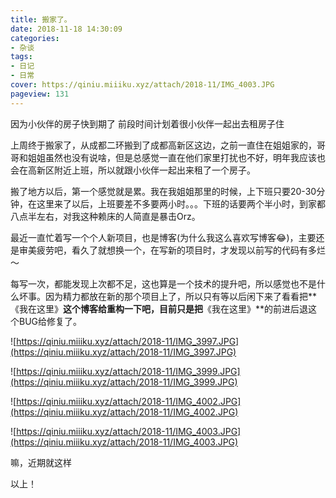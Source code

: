 ```yaml
---
title: 搬家了。
date: 2018-11-18 14:30:09
categories:
- 杂谈
tags:
- 日记
- 日常
cover: https://qiniu.miiiku.xyz/attach/2018-11/IMG_4003.JPG
pageview: 131
---
```


因为小伙伴的房子快到期了 前段时间计划着很小伙伴一起出去租房子住

上周终于搬家了，从成都二环搬到了成都高新区这边，之前一直住在姐姐家的，哥哥和姐姐虽然也没有说啥，但是总感觉一直在他们家里打扰也不好，明年我应该也会在高新区附近上班，所以就跟小伙伴一起出来租了一个房子。

搬了地方以后，第一个感觉就是累。我在我姐姐那里的时候，上下班只要20-30分钟，在这里来了以后，上班要差不多要两小时。。。下班的话要两个半小时，到家都八点半左右，对我这种赖床的人简直是暴击Orz。

最近一直忙着写一个个人新项目，也是博客(为什么我这么喜欢写博客😂)，主要还是审美疲劳吧，看久了就想换一个，在写新的项目时，才发现以前写的代码有多烂～

每写一次，都能发现上次都不足，这也算是一个技术的提升吧，所以感觉也不是什么坏事。因为精力都放在新的那个项目上了，所以只有等以后闲下来了看看把**《我在这里》**这个博客给重构一下吧，目前只是把**《我在这里》**的前进后退这个BUG给修复了。

![https://qiniu.miiiku.xyz/attach/2018-11/IMG_3997.JPG](https://qiniu.miiiku.xyz/attach/2018-11/IMG_3997.JPG)

![https://qiniu.miiiku.xyz/attach/2018-11/IMG_3999.JPG](https://qiniu.miiiku.xyz/attach/2018-11/IMG_3999.JPG)

![https://qiniu.miiiku.xyz/attach/2018-11/IMG_4002.JPG](https://qiniu.miiiku.xyz/attach/2018-11/IMG_4002.JPG)

![https://qiniu.miiiku.xyz/attach/2018-11/IMG_4003.JPG](https://qiniu.miiiku.xyz/attach/2018-11/IMG_4003.JPG)

嘛，近期就这样

以上！




